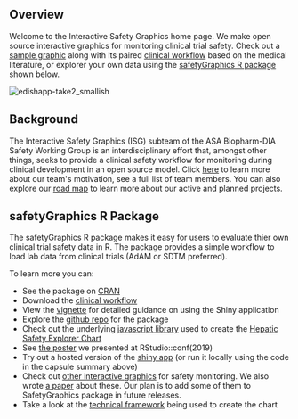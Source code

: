 ## Overview

Welcome to the Interactive Safety Graphics home page. We make open source interactive graphics for monitoring clinical trial safety. Check out a [sample graphic](https://safetygraphics.github.io/hep-explorer/test-page/example1) along with its paired [clinical workflow](https://github.com/SafetyGraphics/SafetyGraphics.github.io/raw/master/guide/HepExplorerWorkflow_v1_2.pdf) based on the medical literature, or explorer your own data using the [safetyGraphics R package](#safetygraphics-r-package) shown below.

![edishapp-take2_smallish](https://user-images.githubusercontent.com/3680095/51296057-e3195380-19df-11e9-971a-430c3be930a4.gif)

## Background

The Interactive Safety Graphics (ISG) subteam of the ASA Biopharm-DIA Safety Working Group is an interdisciplinary effort that, amongst other things, seeks to provide a clinical safety workflow for monitoring during clinical development in an open source model. Click [here](about) to learn more about our team's motivation, see a full list of team members. You can also explore our [road map](roadmap) to learn more about our active and planned projects.

## safetyGraphics R Package

The safetyGraphics R package makes it easy for users to evaluate thier own clinical trial safety data in R. The package provides a simple workflow to load lab data from clinical trials (AdAM or SDTM preferred).

To learn more you can:

- See the package on [CRAN](https://cran.r-project.org/web/packages/safetyGraphics/index.html)
- Download the [clinical workflow](https://github.com/SafetyGraphics/SafetyGraphics.github.io/raw/master/guide/HepExplorerWorkflow_v1_2.pdf)
- View the [vignette](https://cran.r-project.org/web/packages/safetyGraphics/vignettes/shinyUserGuide.html) for detailed guidance on using the Shiny application
- Explore the [github repo](https://github.com/SafetyGraphics/safetyGraphics) for the package
- Check out the underlying [javascript library](https://github.com/SafetyGraphics/hep-explorer) used to create the [Hepatic Safety Explorer Chart](https://safetygraphics.github.io/hep-explorer/test-page/example1)
- See [the poster](https://github.com/RhoInc/RStudioConf2019-ePoster/) we presented at RStudio::conf(2019)
- Try out a hosted version of the [shiny app](https://becca-krouse.shinyapps.io/safetyGraphicsApp/) (or run it locally using the code in the capsule summary above)
- Check out [other interactive graphics](https://rhoinc.github.io/safety-explorer-suite/) for safety monitoring.  We also wrote [a paper](https://journals.sagepub.com/doi/abs/10.1177/2168479018754846) about these. Our plan is to add some of them to SafetyGraphics package in future releases.
- Take a look at the [technical framework](https://user-images.githubusercontent.com/3680095/51296179-6f2b7b00-19e0-11e9-841a-afc2964a7e1a.png) being used to create the chart
